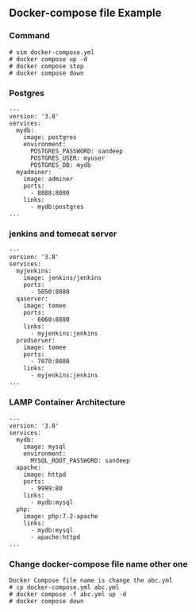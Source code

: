 
## Docker-compose file Example
### Command
```
# vim docker-compose.yml
# docker compose up -d
# docker compose stop
# docker compose down
```
### Postgres
```
---
version: '3.8'
services:
  mydb:
    image: postgres
    environment:
      POSTGRES_PASSWORD: sandeep
      POSTGRES_USER: myuser
      POSTGRES_DB: mydb
  myadminer:
    image: adminer
    ports:
      - 8888:8080
    links:
      - mydb:postgres
...
```
### jenkins and tomecat server
```
---
version: '3.8'
services:
  myjenkins:
    image: jenkins/jenkins
    ports:
      - 5050:8080
  qaserver:
    image: tomee
    ports:
      - 6060:8080
    links:
      - myjenkins:jenkins
  prodserver:
    image: tomee
    ports:
      - 7070:8080
    links:
      - myjenkins:jenkins
...
```
### LAMP Container Architecture
```
---
version: '3.8'
services:
  mydb:
    image: mysql
    environment:
      MYSQL_ROOT_PASSWORD: sandeep
  apache:
    image: httpd
    ports:
      - 9999:80
    links:
      - mydb:mysql
  php:
    image: php:7.2-apache
    links:
      - mydb:mysql
      - apache:httpd
...
```
### Change docker-compose file name other one
```
Docker Compose file name is change the abc.yml
# cp docker-compose.yml abc.yml
# docker compose -f abc.yml up -d
# docker compose down
```

